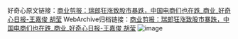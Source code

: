 好奇心原文链接：[商业剪报：瑞郎狂涨致股市暴跌，中国电商们也在跌_商业_好奇心日报-王嘉俊 胡莹](https://www.qdaily.com/articles/5298.html)
WebArchive归档链接：[商业剪报：瑞郎狂涨致股市暴跌，中国电商们也在跌_商业_好奇心日报-王嘉俊 胡莹](http://web.archive.org/web/20190623164446/https://www.qdaily.com/articles/5298.html)
![image](http://ww3.sinaimg.cn/large/007d5XDply1g3wgskesbbj30u03nme81)